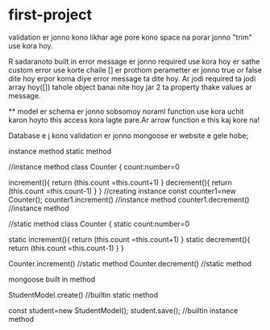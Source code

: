 # first-project

validation er jonno kono likhar age pore kono space na porar jonno "trim" use kora hoy.

R sadaranoto built in error message er jonno required use kora hoy er sathe custom error use korte chaile [] er prothom perametter er jonno true or false dite hoy erpor koma diye error message ta dite hoy. Ar jodi required ta jodi array hoy([]) tahole object banai nite hoy jar 2 ta property thake values ar message.

\*\* model er schema er jonno sobsomoy noraml function use kora uchit karon hoyto this access kora lagte pare.Ar arrow function e this kaj kore na!

Database e j kono validation er jonno mongoose er website e gele hobe;

instance method static method

//instance method
class Counter {
count:number=0

increment(){
return (this.count =this.count+1)
}
decrement(){
return (this.count =this.count-1)
}
}
//creating instance
const counter1=new Counter();
counter1.increment() //instance method
counter1.decrement() //instance method

//static method
class Counter {
static count:number=0

static increment(){
return (this.count =this.count+1)
}
static decrement(){
return (this.count =this.count-1)
}
}

Counter.increment() //static method
Counter.decrement() //static method

mongoose built in method

StudentModel.create() //builtin static method

const student=new StudentModel();
student.save(); //builtin instance method
